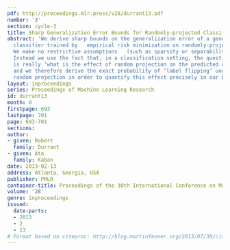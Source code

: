 ```yaml
---
pdf: http://proceedings.mlr.press/v28/durrant13.pdf
number: '3'
section: cycle-3
title: Sharp Generalization Error Bounds for Randomly-projected Classifiers
abstract: 'We derive sharp bounds on the generalization error of a generic linear
  classifier trained by   empirical risk minimization on randomly-projected data.
  We make no restrictive assumptions   (such as sparsity or separability) on the data:
  Instead we use the fact that, in a classification setting, the question of interest
  is really ‘what is the effect of random projection on the predicted class labels?’
  and we therefore derive the exact probability of ‘label flipping’ under Gaussian
  random projection in order to quantify this effect precisely in our bounds.'
layout: inproceedings
series: Proceedings of Machine Learning Research
id: durrant13
month: 0
firstpage: 693
lastpage: 701
page: 693-701
sections: 
author:
- given: Robert
  family: Durrant
- given: Ata
  family: Kaban
date: 2013-02-13
address: Atlanta, Georgia, USA
publisher: PMLR
container-title: Proceedings of the 30th International Conference on Machine Learning
volume: '28'
genre: inproceedings
issued:
  date-parts:
  - 2013
  - 2
  - 13
# Format based on citeproc: http://blog.martinfenner.org/2013/07/30/citeproc-yaml-for-bibliographies/
---
```

